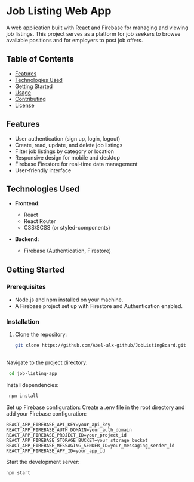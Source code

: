 # Job Listing Web App

A web application built with React and Firebase for managing and viewing job listings. This project serves as a platform for job seekers to browse available positions and for employers to post job offers.

## Table of Contents

- [Features](#features)
- [Technologies Used](#technologies-used)
- [Getting Started](#getting-started)
- [Usage](#usage)
- [Contributing](#contributing)
- [License](#license)

## Features

- User authentication (sign up, login, logout)
- Create, read, update, and delete job listings
- Filter job listings by category or location
- Responsive design for mobile and desktop
- Firebase Firestore for real-time data management
- User-friendly interface

## Technologies Used

- **Frontend:**
  - React
  - React Router
  - CSS/SCSS (or styled-components)
  
- **Backend:**
  - Firebase (Authentication, Firestore)

## Getting Started

### Prerequisites

- Node.js and npm installed on your machine.
- A Firebase project set up with Firestore and Authentication enabled.

### Installation

1. Clone the repository:

   ```bash
   git clone https://github.com/Abel-alx-github/JobListingBoard.git
  
Navigate to the project directory:
  ```bash
   cd job-listing-app
```
Install dependencies:
  ```bash
   npm install
```
Set up Firebase configuration:
Create a .env file in the root directory and add your Firebase configuration:
```
REACT_APP_FIREBASE_API_KEY=your_api_key
REACT_APP_FIREBASE_AUTH_DOMAIN=your_auth_domain
REACT_APP_FIREBASE_PROJECT_ID=your_project_id
REACT_APP_FIREBASE_STORAGE_BUCKET=your_storage_bucket
REACT_APP_FIREBASE_MESSAGING_SENDER_ID=your_messaging_sender_id
REACT_APP_FIREBASE_APP_ID=your_app_id
```
Start the development server:
```bash
npm start
```
